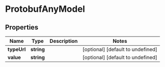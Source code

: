 # ProtobufAnyModel

## Properties

Name | Type | Description | Notes
------------ | ------------- | ------------- | -------------
**typeUrl** | **string** |  | [optional] [default to undefined]
**value** | **string** |  | [optional] [default to undefined]



